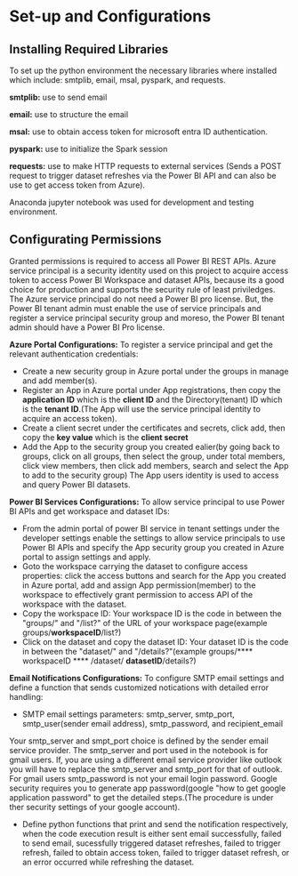 # Set-up and Configurations

## Installing Required Libraries

To set up the python environment the necessary libraries where installed which include: smtplib, email, msal, pyspark, and requests.

**smtplib:** use to send email

**email:** use to structure the email

**msal:** use to obtain access token for microsoft entra ID authentication.

**pyspark:** use to initialize the Spark session

**requests:** use to make HTTP requests to external services (Sends a POST request to trigger dataset refreshes via the Power BI API and can also be use to get access token from Azure).

Anaconda jupyter notebook was used for development and testing environment.

## Configurating Permissions

Granted permissions is required to access all Power BI REST APIs. Azure service principal is a security identity used on this project to acquire access token to access Power BI Workspace and dataset APIs,
because its a good choice for production and supports the security rule of least priviledges. The Azure service principal do not need a Power BI pro license. But, the Power BI tenant admin must enable
the use of service principals and register a service principal security group and moreso, the Power BI tenant admin should have a Power BI Pro license.

**Azure Portal Configurations:** To register a service principal and get the relevant authentication credentials:
- Create a new security group in Azure portal under the groups in manage and add member(s).
- Register an App in Azure portal under App registrations, then copy the **application ID** which is the **client ID** and the Directory(tenant) ID which is the **tenant ID**.(The App will use the service principal identity to acquire an access token).
- Create a client secret under the certificates and secrets, click add, then copy the **key value** which is the **client secret**
- Add the App to the security group you created ealier(by going back to groups, click on all groups, then select the group, under total members, click view members, then click add members, search and select the App to add to the security group)
The App users identity is used to access and query Power BI datasets.

**Power BI Services Configurations:** To allow service principal to use Power BI APIs and get workspace and dataset IDs:
- From the admin portal of power BI service in tenant settings under the developer settings enable the settings to allow service principals to use Power BI APIs and specify the App security group you created in Azure portal to assign settings and apply.
- Goto the workspace carrying the dataset to configure access properties: click the access buttons and search for the App you created in Azure portal, add and assign App permission(member) to the workspace to effectively grant permission to access API
  of the workspace with the dataset.
- Copy the workspace ID: Your workspace ID is the code in between the "groups/" and "/list?" of the URL of your workspace page(example groups/****workspaceID****/list?)
- Click on the dataset and copy the dataset ID: Your dataset ID is the code in between the "dataset/" and "/details?"(example groups/**** workspaceID **** /dataset/ ****datasetID****/details?)

**Email Notifications Configurations:** To configure SMTP email settings and define a function that sends customized notications with detailed error handling:
- SMTP email settings parameters: smtp_server, smtp_port, smtp_user(sender email address), smtp_password, and recipient_email

Your smtp_server and smpt_port choice is defined by the sender email service provider. The smtp_server and port used in the notebook is for gmail users. If, you are using a different email service provider like outlook you will have to replace the smtp_server and smtp_port for that of outlook. For gmail users smtp_password is not your email login password. Google security requires you to generate app password(google "how to get google application password" to get the detailed steps.(The procedure is under ther security settings of your google account). 

- Define python functions that print and send the notification respectively, when the code execution result is either sent email successfully, failed to send email, sucessfully triggered dataset refreshes, failed to trigger refresh, failed to obtain access token, failed to trigger dataset refresh, or an error occurred while refreshing the dataset.

